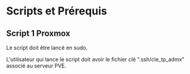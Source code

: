 # Scripts et Prérequis

## Script 1 Proxmox

Le script doit être lancé en sudo.

L'utilisateur qui lance le script doit avoir le fichier clé ".ssh/cle_tp_admx" associé au serveur PVE.
